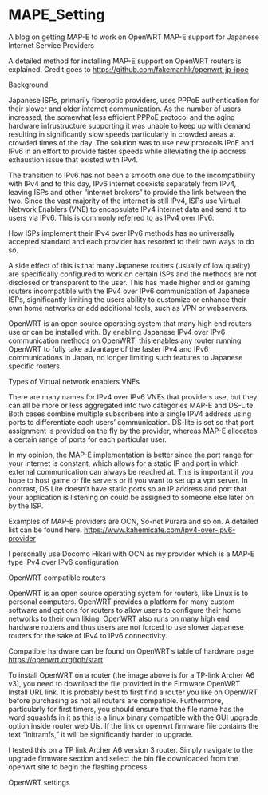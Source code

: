 # MAPE_Setting

A blog on getting MAP-E to work on OpenWRT
MAP-E support for Japanese Internet Service Providers

A detailed method for installing MAP-E support on OpenWRT routers is explained.  Credit goes to https://github.com/fakemanhk/openwrt-jp-ipoe

Background

Japanese ISPs, primarily fiberoptic providers, uses PPPoE authentication for their slower and older internet communication.  As the number of users increased, the somewhat less efficient PPPoE protocol and the aging hardware infrustructure supporting it was unable to keep up with demand resulting in significantly slow speeds particularly in crowded areas at crowded times of the day.  The solution was to use new protocols IPoE and IPv6 in an effort to provide faster speeds while alleviating the ip address exhaustion issue that existed with IPv4.

The transition to IPv6 has not been a smooth one due to the incompatibility with IPv4 and to this day, IPv6 internet coexists separately from IPv4, leaving ISPs and other “internet brokers” to provide the link between the two.  Since the vast majority of the internet is still IPv4, ISPs use Virtual Network Enablers (VNE) to encapsulate IPv4 internet data and send it to users via IPv6.  This is commonly referred to as IPv4 over IPv6.

How ISPs implement their IPv4 over IPv6 methods has no universally accepted standard and each provider has resorted to their own ways to do so.  

A side effect of this is that many Japanese routers (usually of low quality) are specifically configured to work on certain ISPs and the methods are not disclosed or transparent to the user.  This has made higher end or gaming routers incompatible with the IPv4 over IPv6 communication of Japanese ISPs, significantly limiting the users ability to customize or enhance their own home networks or add additional tools, such as VPN or webservers.

OpenWRT is an open source operating system that many high end routers use or can be installed with.  By enabling Japanese IPv4 over IPv6 communication methods on OpenWRT, this enables any router running OpenWRT to fully take advantage of the faster IPv4 and IPv6 communications in Japan, no longer limiting such features to Japanese specific routers.

Types of Virtual network enablers VNEs

There are many names for IPv4 over IPv6 VNEs that providers use, but they can all be more or less aggregated into two categories MAP-E and DS-Lite.  Both cases combine multiple subscribers into a single IPV4 address using ports to differentiate each users’ communication.  DS-lite is set so that port assignment is provided on the fly by the provider, whereas MAP-E allocates a certain range of ports for each particular user.  

In my opinion, the MAP-E implementation is better since the port range for your internet is constant, which allows for a static IP and port in which external communication can always be reached at.  This is important if you hope to host game or file servers or if you want to set up a vpn server.  In contrast, DS Lite doesn’t have static ports so an IP address and port that your application is listening on could be assigned to someone else later on by the ISP. 

Examples of MAP-E providers are OCN, So-net Purara and so on.  A detailed list can be found here.  https://www.kahemicafe.com/ipv4-over-ipv6-provider

I personally use Docomo Hikari with OCN as my provider which is a MAP-E type IPv4 over IPv6 configuration

OpenWRT compatible routers

OpenWRT is an open source operating system for routers, like Linux is to personal computers.  OpenWRT provides a platform for many custom software and options for routers to allow users to configure their home networks to their own liking.  OpenWRT also runs on many high end hardware routers and thus users are not forced to use slower Japanese routers for the sake of IPv4 to IPv6 connectivity.

Compatible hardware can be found on OpenWRT’s table of hardware page https://openwrt.org/toh/start.


To install OpenWRT on a router (the image above is for a TP-link Archer A6 v3), you need to download the file provided in the Firmware OpenWRT Install URL link.  It is probably best to first find a router you like on OpenWRT before purchasing as not all routers are compatible.  Furthermore, particularly for first timers, you should ensure that the file name has the word squashfs in it as this is a linux binary compatible with the GUI upgrade option inside router web Uis.  If the link or openwrt firmware file contains the text “initramfs,” it will be significantly harder to upgrade.

I tested this on a TP link Archer A6 version 3 router.  Simply navigate to the upgrade firmware section and select the bin file downloaded from the openwrt site to begin the flashing process.

OpenWRT settings
